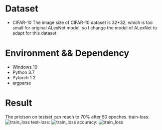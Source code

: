 # Dataset 
* CIFAR-10
The image size of CIFAR-10 dataset is 32*32, which is too small for original ALexNet model, so I change the model of ALexNet to adapt for this dataset

# Environment && Dependency
* Windows 10
* Python 3.7
* Pytorch 1.2
* argparse

# Result
The pricison on testset can reach to 70% after 50 epoches.
train-loss:
![train_loss](https://github.com/Xinrui-Fang/HCI-ML-with-Code/blob/master/Image%20Classification/AlexNet/img/train_loss.svg)
test-loss:
![train_loss](https://github.com/Xinrui-Fang/HCI-ML-with-Code/blob/master/Image%20Classification/AlexNet/img/test_loss.svg)
accuracy:
![train_loss](https://github.com/Xinrui-Fang/HCI-ML-with-Code/blob/master/Image%20Classification/AlexNet/img/accuracy.svg)
